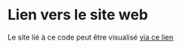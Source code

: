 # Lien vers le site web

Le site lié à ce code peut être visualisé [via ce lien](https://wandocode.github.io/OC-Les-Petits-Plats/#)
